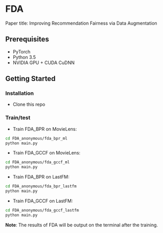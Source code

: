 # FDA

Paper title: Improving Recommendation Fairness via Data Augmentation

## Prerequisites

- PyTorch
- Python 3.5
- NVIDIA GPU + CUDA CuDNN

## Getting Started

### Installation

- Clone this repo

### Train/test


- Train FDA_BPR on MovieLens:

```bash
cd FDA_anonymous/fda_bpr_ml
python main.py
```

- Train FDA_GCCF on MovieLens:

```bash
cd FDA_anonymous/fda_gccf_ml
python main.py
```

- Train FDA_BPR on LastFM:

```bash
cd FDA_anonymous/fda_bpr_lastfm
python main.py
```

- Train FDA_GCCF on LastFM:

```bash
cd FDA_anonymous/fda_gccf_lastfm
python main.py
```

**Note**: The results of FDA will be output on the terminal after the training.

